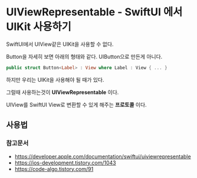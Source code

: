 # UIViewRepresentable - SwiftUI 에서 UIKit 사용하기


SwiftUI에서 UIView같은 UIKit을 사용할 수 없다.

Button을 자세히 보면 아래의 형태와 같다. UIButton으로 만든게 아니다.

``` Swift
public struct Button<Label> : View where Label : View { ... }
```

하지만 우리는 UIKit을 사용해야 될 때가 있다.

그럴때 사용하는것이 **UIViewRepresentable** 이다.

UIView를 SwiftUI View로 변환할 수 있게 해주는 **프로토콜** 이다.



## 사용법



### 참고문서
- https://developer.apple.com/documentation/swiftui/uiviewrepresentable
- https://ios-development.tistory.com/1043
- https://code-algo.tistory.com/91


